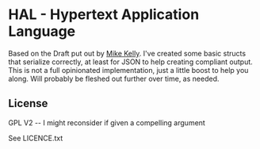 # HAL - Hypertext Application Language

Based on the Draft put out by [Mike Kelly](http://stateless.co/hal_specification.html). I've created some basic structs that serialize correctly, at least for JSON to help creating compliant output. This is not a full opinionated implementation, just a little boost to help you along. Will probably be fleshed out further over time, as needed.

## License

GPL V2 -- I might reconsider if given a compelling argument

See LICENCE.txt
